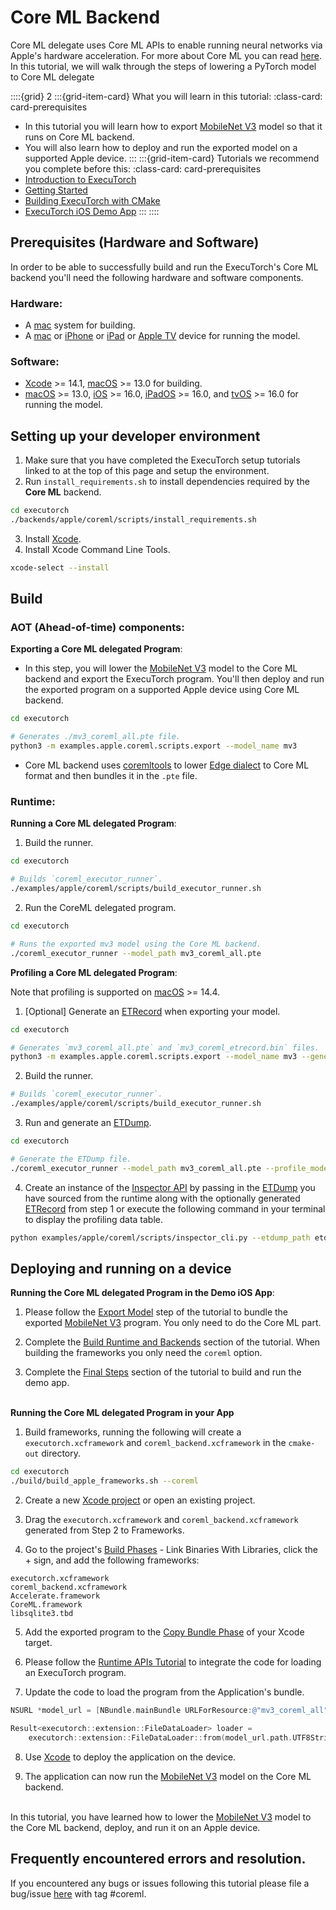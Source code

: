 # Core ML Backend

Core ML delegate uses Core ML APIs to enable running neural networks via Apple's hardware acceleration. For more about Core ML you can read [here](https://developer.apple.com/documentation/coreml). In this tutorial, we will walk through the steps of lowering a PyTorch model to Core ML delegate


::::{grid} 2
:::{grid-item-card}  What you will learn in this tutorial:
:class-card: card-prerequisites
* In this tutorial you will learn how to export [MobileNet V3](https://pytorch.org/vision/main/models/mobilenetv3.html) model so that it runs on Core ML backend.
* You will also learn how to deploy and run the exported model on a supported Apple device.
:::
:::{grid-item-card}  Tutorials we recommend you complete before this:
:class-card: card-prerequisites
* [Introduction to ExecuTorch](./intro-how-it-works.md)
* [Getting Started](./getting-started.md)
* [Building ExecuTorch with CMake](./using-executorch-building-from-source.md)
* [ExecuTorch iOS Demo App](demo-apps-ios.md)
:::
::::


## Prerequisites (Hardware and Software)

In order to be able to successfully build and run the ExecuTorch's Core ML backend you'll need the following hardware and software components.

### Hardware:
- A [mac](https://www.apple.com/mac/) system for building.
- A [mac](https://www.apple.com/mac/) or [iPhone](https://www.apple.com/iphone/) or [iPad](https://www.apple.com/ipad/) or [Apple TV](https://www.apple.com/tv-home/) device for running the model.

### Software:

- [Xcode](https://developer.apple.com/documentation/xcode) >= 14.1, [macOS](https://developer.apple.com/macos) >= 13.0 for building.
- [macOS](https://developer.apple.com/macos) >= 13.0, [iOS](https://developer.apple.com/ios/) >= 16.0, [iPadOS](https://developer.apple.com/ipados/) >= 16.0, and [tvOS](https://developer.apple.com/tvos/) >= 16.0 for running the model.

## Setting up your developer environment

1. Make sure that you have completed the ExecuTorch setup tutorials linked to at the top of this page and setup the environment.
2. Run `install_requirements.sh` to install dependencies required by the **Core ML** backend.

```bash
cd executorch
./backends/apple/coreml/scripts/install_requirements.sh
```
3. Install [Xcode](https://developer.apple.com/xcode/).
4. Install Xcode Command Line Tools.

```bash
xcode-select --install
```

## Build

### AOT (Ahead-of-time) components:


**Exporting a Core ML delegated Program**:
- In this step, you will lower the [MobileNet V3](https://pytorch.org/vision/main/models/mobilenetv3.html) model to the Core ML backend and export the ExecuTorch program. You'll then deploy and run the exported program on a supported Apple device using Core ML backend.
```bash
cd executorch

# Generates ./mv3_coreml_all.pte file.
python3 -m examples.apple.coreml.scripts.export --model_name mv3
```

- Core ML backend uses [coremltools](https://apple.github.io/coremltools/docs-guides/source/overview-coremltools.html) to lower [Edge dialect](ir-exir.md#edge-dialect) to Core ML format and then bundles it in the `.pte` file.


### Runtime:

**Running a Core ML delegated Program**:
1. Build the runner.
```bash
cd executorch

# Builds `coreml_executor_runner`.
./examples/apple/coreml/scripts/build_executor_runner.sh
```
2. Run the CoreML delegated program.
```bash
cd executorch

# Runs the exported mv3 model using the Core ML backend.
./coreml_executor_runner --model_path mv3_coreml_all.pte
```

**Profiling a Core ML delegated Program**:

Note that profiling is supported on [macOS](https://developer.apple.com/macos) >= 14.4.

1. [Optional] Generate an [ETRecord](./etrecord.rst) when exporting your model.
```bash
cd executorch

# Generates `mv3_coreml_all.pte` and `mv3_coreml_etrecord.bin` files.
python3 -m examples.apple.coreml.scripts.export --model_name mv3 --generate_etrecord
```

2. Build the runner.
```bash
# Builds `coreml_executor_runner`.
./examples/apple/coreml/scripts/build_executor_runner.sh
```
3. Run and generate an [ETDump](./etdump.md).
```bash
cd executorch

# Generate the ETDump file.
./coreml_executor_runner --model_path mv3_coreml_all.pte --profile_model --etdump_path etdump.etdp
```

4. Create an instance of the [Inspector API](./model-inspector.rst) by passing in the [ETDump](./etdump.md) you have sourced from the runtime along with the optionally generated [ETRecord](./etrecord.rst) from step 1 or execute the following command in your terminal to display the profiling data table.
```bash
python examples/apple/coreml/scripts/inspector_cli.py --etdump_path etdump.etdp --etrecord_path mv3_coreml.bin
```


## Deploying and running on a device

**Running the Core ML delegated Program in the Demo iOS App**:
1. Please follow the [Export Model](demo-apps-ios.md#models-and-labels) step of the tutorial to bundle the exported [MobileNet V3](https://pytorch.org/vision/main/models/mobilenetv3.html) program. You only need to do the Core ML part.

2. Complete the [Build Runtime and Backends](demo-apps-ios.md#build-runtime-and-backends) section of the tutorial. When building the frameworks you only need the `coreml` option.

3. Complete the [Final Steps](demo-apps-ios.md#final-steps) section of the tutorial to build and run the demo app.

<br>**Running the Core ML delegated Program in your App**
1. Build frameworks, running the following will create a `executorch.xcframework` and `coreml_backend.xcframework` in the `cmake-out` directory.
```bash
cd executorch
./build/build_apple_frameworks.sh --coreml
```
2. Create a new [Xcode project](https://developer.apple.com/documentation/xcode/creating-an-xcode-project-for-an-app#) or open an existing project.

3. Drag the `executorch.xcframework` and `coreml_backend.xcframework` generated from Step 2 to Frameworks.

4. Go to the project's [Build Phases](https://developer.apple.com/documentation/xcode/customizing-the-build-phases-of-a-target) -  Link Binaries With Libraries, click the + sign, and add the following frameworks:
```
executorch.xcframework
coreml_backend.xcframework
Accelerate.framework
CoreML.framework
libsqlite3.tbd
```
5. Add the exported program to the [Copy Bundle Phase](https://developer.apple.com/documentation/xcode/customizing-the-build-phases-of-a-target#Copy-files-to-the-finished-product) of your Xcode target.

6. Please follow the [Runtime APIs Tutorial](extension-module.md) to integrate the code for loading an ExecuTorch program.

7. Update the code to load the program from the Application's bundle.
``` objective-c
NSURL *model_url = [NBundle.mainBundle URLForResource:@"mv3_coreml_all" extension:@"pte"];

Result<executorch::extension::FileDataLoader> loader =
    executorch::extension::FileDataLoader::from(model_url.path.UTF8String);
```

8. Use [Xcode](https://developer.apple.com/documentation/xcode/building-and-running-an-app#Build-run-and-debug-your-app) to deploy the application on the device.

9. The application can now run the [MobileNet V3](https://pytorch.org/vision/main/models/mobilenetv3.html) model on the Core ML backend.

<br>In this tutorial, you have learned how to lower the [MobileNet V3](https://pytorch.org/vision/main/models/mobilenetv3.html) model to the Core ML backend, deploy, and run it on an Apple device.

## Frequently encountered errors and resolution.

If you encountered any bugs or issues following this tutorial please file a bug/issue [here](https://github.com/pytorch/executorch/issues) with tag #coreml.
